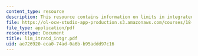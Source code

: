 ```yaml
---
content_type: resource
description: This resource contains information on limits in integrated integrals.
file: https://ol-ocw-studio-app-production.s3.amazonaws.com/courses/18-02-multivariable-calculus-spring-2006/ae726920eca074ad0a6bb95addd97c16_lim_itratd_intgr.pdf
file_type: application/pdf
resourcetype: Document
title: lim_itratd_intgr.pdf
uid: ae726920-eca0-74ad-0a6b-b95addd97c16
---
```

